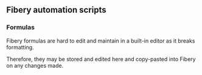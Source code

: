 ## Fibery automation scripts

### Formulas

Fibery formulas are hard to edit and maintain in a built-in editor as it breaks formatting.

Therefore, they may be stored and edited here and copy-pasted into Fibery on any changes made.
